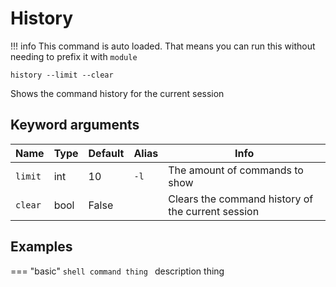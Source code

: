# History

!!! info
    This command is auto loaded.
    That means you can run this without needing to prefix it with `module`

```shell
history --limit --clear
```

Shows the command history for the current session

## Keyword arguments

| Name | Type | Default | Alias | Info |
|------|------|---------|-------|------|
| `limit` | int | 10 | `-l` | The amount of commands to show |
| `clear` | bool | False | | Clears the command history of the current session |

## Examples

=== "basic"
    ```shell
    command thing
    ```
    description thing